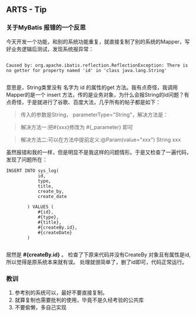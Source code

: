 ## ARTS - Tip

### 关于MyBatis 报错的一个反思

今天开发一个功能，和别的系统功能重复，就直接复制了别的系统的Mapper，写好业务逻辑后测试，发现系统报异常：

```

Caused by: org.apache.ibatis.reflection.ReflectionException: There is no getter for property named 'id' in 'class java.lang.String'


```

意思是，String类里没有 名字为 id 的属性的get 方法。我有点奇怪，我调用Mapper的是一个 insert 方法，传的是业务对象，为什么会报String的id问题？有点奇怪，于是就进行了谷歌、百度大法，几乎所有的帖子都是如下：


> 传入的参数是String， parameterType="String"，解决方法是：


> 解决方法一:把#{xxx}修改为 #{_parameter} 即可

>解决方法二:可以在方法中提前定义:@Param(value="xxx") String xxx
>


虽然报错和我的一样，但是明显不是我这样的问题情形。于是又检查了一遍代码，发现了问题所在：

```
INSERT INTO sys_log(
			id,
			type,
			title,
			create_by, 
			create_date
			
		) VALUES (
			#{id},
			#{type},
			#{title}, 
			#{createBy.id},
			#{createDate}
		)


```


居然是 **#{createBy.id}** 。 检查了下原来代码并没有CreateBy 对象且有属性是id, 所以觉得是原系统本来就有误。 处理就很简单了，删了id即可，代码正常运行。


### 教训
1. 参考别的系统可以，最好不要直接复制。
2. 就算复制也需要批判的使用，毕竟不是久经考验的公共库
3. 不要偷懒，多自己实现

